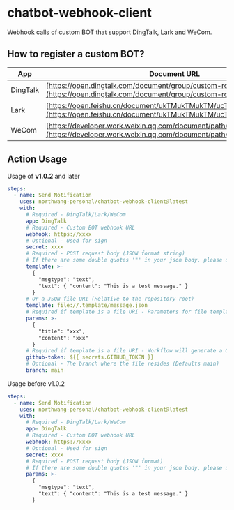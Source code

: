 # chatbot-webhook-client

Webhook calls of custom BOT that support DingTalk, Lark and WeCom.

## How to register a custom BOT?

| App      | Document URL                                                                                                                           |
| -------- | -------------------------------------------------------------------------------------------------------------------------------------- |
| DingTalk | [https://open.dingtalk.com/document/group/custom-robot-access](https://open.dingtalk.com/document/group/custom-robot-access)           |
| Lark     | [https://open.feishu.cn/document/ukTMukTMukTM/ucTM5YjL3ETO24yNxkjN](https://open.feishu.cn/document/ukTMukTMukTM/ucTM5YjL3ETO24yNxkjN) |
| WeCom    | [https://developer.work.weixin.qq.com/document/path/91770](https://developer.work.weixin.qq.com/document/path/91770)                   |

## Action Usage

Usage of **v1.0.2** and later

```yaml
steps:
  - name: Send Notification
    uses: northwang-personal/chatbot-webhook-client@latest
    with:
      # Required - DingTalk/Lark/WeCom
      app: DingTalk
      # Required - Custom BOT webhook URL
      webhook: https://xxxx
      # Optional - Used for sign
      secret: xxxx
      # Required - POST request body (JSON format string)
      # If there are some double quotes '"' in your json body, please use '\"'
      template: >-
        {
          "msgtype": "text",
          "text": { "content": "This is a test message." }
        }
      # Or a JSON file URI (Relative to the repository root)
      template: file://.template/message.json
      # Required if template is a file URI - Parameters for file template (JSON format string)
      params: >-
        {
          "title": "xxx",
          "content": "xxx"
        }
      # Required if template is a file URI - Workflow will generate a GITHUB_TOKEN in secrets automatically, you can direct use "${{ secrets.GITHUB_TOKEN }}"
      github-token: ${{ secrets.GITHUB_TOKEN }}
      # Optional - The branch where the file resides (Defaults main)
      branch: main
```

Usage before v1.0.2

```yaml
steps:
  - name: Send Notification
    uses: northwang-personal/chatbot-webhook-client@latest
    with:
      # Required - DingTalk/Lark/WeCom
      app: DingTalk
      # Required - Custom BOT webhook URL
      webhook: https://xxxx
      # Optional - Used for sign
      secret: xxxx
      # Required - POST request body (JSON format)
      # If there are some double quotes '"' in your json body, please use '\"'
      params: >-
        {
          "msgtype": "text",
          "text": { "content": "This is a test message." }
        }
```
